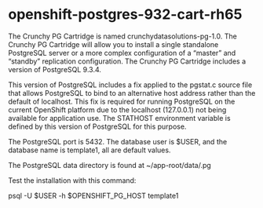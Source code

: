openshift-postgres-932-cart-rh65 
=============================

The Crunchy PG Cartridge is named crunchydatasolutions-pg-1.0. The Crunchy PG Cartridge will allow you to install a single standalone PostgreSQL server or a more complex configuration of a “master” and “standby” replication configuration. The Crunchy PG Cartridge includes a version of PostgreSQL 9.3.4. 


This version of PostgreSQL includes a fix applied to the pgstat.c source file that allows PostgreSQL to bind to an alternative host address rather than the default of localhost. This fix is required for running PostgreSQL on the current OpenShift platform due to the localhost (127.0.0.1) not being available for application use. The STATHOST environment variable is defined by this version of PostgreSQL for this purpose. 


The PostgreSQL port is 5432.  The database user is $USER, and the database
name is template1, all are default values.

The PostgreSQL data directory is found at ~/app-root/data/.pg

Test the installation with this command:

psql -U $USER -h $OPENSHIFT_PG_HOST template1

